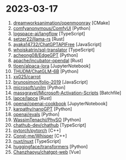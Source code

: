 # 2023-03-17

1. [dreamworksanimation/openmoonray](https://github.com/dreamworksanimation/openmoonray "") [CMake]
2. [comfyanonymous/ComfyUI](https://github.com/comfyanonymous/ComfyUI "A powerful and modular stable diffusion GUI with a graph/nodes interface.") [Python]
3. [logspace-ai/langflow](https://github.com/logspace-ai/langflow "⛓️ LangFlow is a UI for LangChain, designed with react-flow to provide an effortless way to experiment and prototype flows.") [TypeScript]
4. [setzer22/llama-rs](https://github.com/setzer22/llama-rs "Run LLaMA inference on CPU, with Rust 🦀🚀🦙") [Rust]
5. [ayaka14732/ChatGPTAPIFree](https://github.com/ayaka14732/ChatGPTAPIFree "A simple and open-source proxy API that allows you to access OpenAI's ChatGPT API for free!") [JavaScript]
6. [whoiskatrin/sql-translator](https://github.com/whoiskatrin/sql-translator "SQL Translator is a tool for converting natural language queries into SQL code using artificial intelligence. This project is 100% free and open source.") [TypeScript]
7. [acheong08/EdgeGPT](https://github.com/acheong08/EdgeGPT "Reverse engineered API of Microsoft's Bing Chat") [Python]
8. [apache/incubator-opendal](https://github.com/apache/incubator-opendal "Apache OpenDAL: Access data freely, painlessly, and efficiently.") [Rust]
9. [tloen/alpaca-lora](https://github.com/tloen/alpaca-lora "Finetuning InstructLLaMA on consumer hardware") [JupyterNotebook]
10. [THUDM/ChatGLM-6B](https://github.com/THUDM/ChatGLM-6B "ChatGLM-6B：开源双语对话语言模型 | An open bilingual dialogue language model") [Python]
11. [xx025/carrot](https://github.com/xx025/carrot "这儿收集了一些免费好用的ChatGPT镜像站 当前：60个站点") 
12. [brunosimon/folio-2019](https://github.com/brunosimon/folio-2019 "") [JavaScript]
13. [microsoft/unilm](https://github.com/microsoft/unilm "Large-scale Self-supervised Pre-training Across Tasks, Languages, and Modalities") [Python]
14. [massgravel/Microsoft-Activation-Scripts](https://github.com/massgravel/Microsoft-Activation-Scripts "A Windows and Office activator using HWID / KMS38 / Online KMS activation methods, with a focus on open-source code and fewer antivirus detections.") [Batchfile]
15. [lapce/lapce](https://github.com/lapce/lapce "Lightning-fast and Powerful Code Editor written in Rust") [Rust]
16. [openai/openai-cookbook](https://github.com/openai/openai-cookbook "Examples and guides for using the OpenAI API") [JupyterNotebook]
17. [karpathy/nanoGPT](https://github.com/karpathy/nanoGPT "The simplest, fastest repository for training/finetuning medium-sized GPTs.") [Python]
18. [openai/evals](https://github.com/openai/evals "Evals is a framework for evaluating OpenAI models and an open-source registry of benchmarks.") [Python]
19. [WassimTenachi/PhySO](https://github.com/WassimTenachi/PhySO "Physical Symbolic Optimization") [Python]
20. [chathub-dev/chathub](https://github.com/chathub-dev/chathub "All-in-one chatbot client") [TypeScript]
21. [pytorch/pytorch](https://github.com/pytorch/pytorch "Tensors and Dynamic neural networks in Python with strong GPU acceleration") [C++]
22. [Const-me/Whisper](https://github.com/Const-me/Whisper "High-performance GPGPU inference of OpenAI's Whisper automatic speech recognition (ASR) model") [C++]
23. [nuxt/nuxt](https://github.com/nuxt/nuxt "Nuxt is an intuitive and extendable way to create type-safe, performant and production-grade full-stack web apps and websites with Vue 3.") [TypeScript]
24. [huggingface/transformers](https://github.com/huggingface/transformers "🤗 Transformers: State-of-the-art Machine Learning for Pytorch, TensorFlow, and JAX.") [Python]
25. [Chanzhaoyu/chatgpt-web](https://github.com/Chanzhaoyu/chatgpt-web "用 Express 和 Vue3 搭建的 ChatGPT 演示网页") [Vue]
